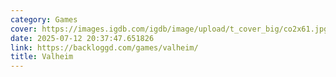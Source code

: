 ```yaml
---
category: Games
cover: https://images.igdb.com/igdb/image/upload/t_cover_big/co2x61.jpg
date: 2025-07-12 20:37:47.651826
link: https://backloggd.com/games/valheim/
title: Valheim
---
```

